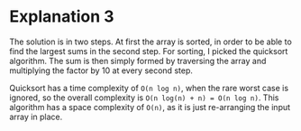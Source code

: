 # Explanation 3

The solution is in two steps. At first the array is sorted, in order to be able to find the largest sums in the second step. For sorting, I picked the quicksort algorithm. The sum is then simply formed by traversing the array and multiplying the factor by 10 at every second step.

Quicksort has a time complexity of `O(n log n)`, when the rare worst case is ignored, so the overall complexity is `O(n log(n) + n) = O(n log n)`. This algorithm has a space complexity of   `O(n)`, as it is just re-arranging the input array in place.
